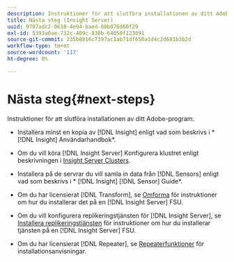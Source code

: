 ```yaml
---
description: Instruktioner för att slutföra installationen av ditt Adobe-program.
title: Nästa steg (Insight Server)
uuid: 9707adc2-0618-4e94-baed-80b076d60f29
exl-id: 5393a0ae-732c-409c-830b-64050f123091
source-git-commit: 235b8816c7397ac1ab71df650a1d4c2d681b3b2d
workflow-type: tm+mt
source-wordcount: '117'
ht-degree: 0%

---
```


# Nästa steg{#next-steps}

Instruktioner för att slutföra installationen av ditt Adobe-program.

* Installera minst en kopia av [!DNL Insight] enligt vad som beskrivs i * [!DNL Insight] Användarhandbok*.

* Om du vill köra [!DNL Insight Server] Konfigurera klustret enligt beskrivningen i [Insight Server Clusters](../../../home/c-inst-svr/c-install-ins-svr/c-ins-svr-clstrs/c-abt-ins-svr-clsters.md).

* Installera på de servrar du vill samla in data från [!DNL Sensors] enligt vad som beskrivs i * [!DNL Insight] [!DNL Sensor] Guide*.

* Om du har licensierat [!DNL Transform], se [Omforma](../../../home/c-inst-svr/c-tfm/c-tfm.md#concept-2da4db2b6f444e93ace22d3b3aecb4f2) för instruktioner om hur du installerar det på en [!DNL Insight Server] FSU.

* Om du vill konfigurera replikeringstjänsten för [!DNL Insight Server], se [Installera replikeringstjänsten](../../../home/c-inst-svr/c-ins-svr-rep-svc/c-inst-rep-svc.md#concept-4743b6621f394ee39cf0635230996925) för instruktioner om hur du installerar tjänsten på en [!DNL Insight Server] FSU.

* Om du har licensierat [!DNL Repeater], se [Repeaterfunktioner](../../../home/c-inst-svr/c-rptr-fntly/c-rptr-fntly.md) för installationsanvisningar.
